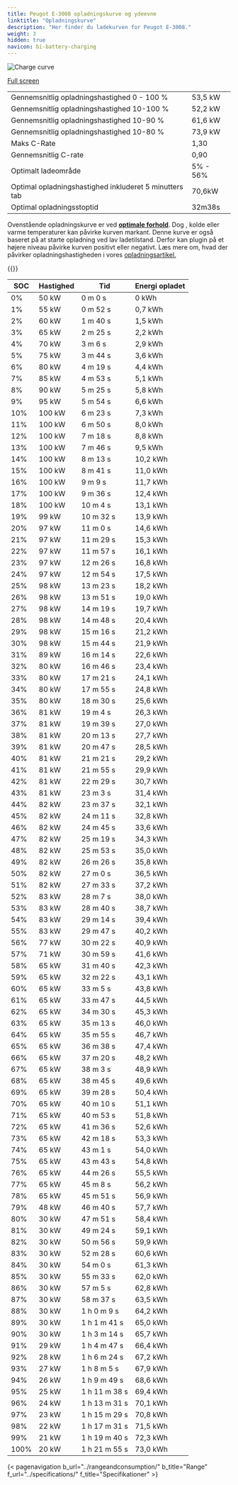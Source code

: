 ```yaml
---
title: Peugot E-3008 opladningskurve og ydeevne
linktitle: "Opladningskurve"
description: "Her finder du ladekurven for Peugot E-3008."
weight: 3
hidden: true
navicon: bi-battery-charging
---
```

<!-- markdownlint-disable MD033 -->
<img src="/images/models/peugot/3008/e-3008/chargingcurve.svg" alt="Charge curve" class="img-fluid">

[Full screen](/images/models/peugot/3008/e-3008/chargingcurve.svg)


<table class="table table-striped border">
<tbody>
<tr>
<td>Gennemsnitlig opladningshastighed 0 - 100 %</td><td>53,5 kW</td>
</tr>
<tr>
<td>Gennemsnitlig opladningshastighed 10-100 %</td><td>52,2 kW</td>
</tr>
<tr>
<td>Gennemsnitlig opladningshastighed 10-90 %</td><td>61,6 kW</td>
</tr>
<tr>
<td>Gennemsnitlig opladningshastighed 10-80 %</td><td>73,9 kW</td>
</tr>
<tr>
<td>Maks C-Rate</td><td>1,30</td>
</tr>
<tr>
<td>Gennemsnitlig C-rate</td><td>0,90</td>
</tr>
<tr>
<td>Optimalt ladeområde</td><td>5% - 56%</td>
</tr>
<tr>
<td>Optimal opladningshastighed inkluderet 5 minutters tab</td><td>70,6kW</td>
</tr>
<tr>
<td>Optimal opladningsstoptid</td><td>32m38s</td>
</tr>
</tbody>
</table>


Ovenstående opladningskurve er ved **[optimale forhold](../../../../../technology/battery/charging/#temperatur)**. Dog , kolde eller varme temperaturer kan påvirke kurven markant. Denne kurve er også baseret på at starte opladning ved lav ladetilstand. Derfor kan plugin på et højere niveau påvirke kurven positivt eller negativt. Læs mere om, hvad der påvirker opladningshastigheden i vores [opladningsartikel.](../../../../../technology/battery/charging/)


{{<evkxdisplayaddarticle />}}
<table class="table table-striped border">
<thead>
<tr><th>SOC</th><th>Hastighed</th><th>Tid</th><th>Energi opladet</th></tr>
</thead>
<tbody>
<tr>
<td>0%</td><td>50 kW</td><td> 0 m 0 s </td><td>0 kWh </td>
</tr>
<tr>
<td>1%</td><td>55 kW</td><td> 0 m 52 s </td><td>0,7 kWh </td>
</tr>
<tr>
<td>2%</td><td>60 kW</td><td> 1 m 40 s </td><td>1,5 kWh </td>
</tr>
<tr>
<td>3%</td><td>65 kW</td><td> 2 m 25 s </td><td>2,2 kWh </td>
</tr>
<tr>
<td>4%</td><td>70 kW</td><td> 3 m 6 s </td><td>2,9 kWh </td>
</tr>
<tr>
<td>5%</td><td>75 kW</td><td> 3 m 44 s </td><td>3,6 kWh </td>
</tr>
<tr>
<td>6%</td><td>80 kW</td><td> 4 m 19 s </td><td>4,4 kWh </td>
</tr>
<tr>
<td>7%</td><td>85 kW</td><td> 4 m 53 s </td><td>5,1 kWh </td>
</tr>
<tr>
<td>8%</td><td>90 kW</td><td> 5 m 25 s </td><td>5,8 kWh </td>
</tr>
<tr>
<td>9%</td><td>95 kW</td><td> 5 m 54 s </td><td>6,6 kWh </td>
</tr>
<tr>
<td>10%</td><td>100 kW</td><td> 6 m 23 s </td><td>7,3 kWh </td>
</tr>
<tr>
<td>11%</td><td>100 kW</td><td> 6 m 50 s </td><td>8,0 kWh </td>
</tr>
<tr>
<td>12%</td><td>100 kW</td><td> 7 m 18 s </td><td>8,8 kWh </td>
</tr>
<tr>
<td>13%</td><td>100 kW</td><td> 7 m 46 s </td><td>9,5 kWh </td>
</tr>
<tr>
<td>14%</td><td>100 kW</td><td> 8 m 13 s </td><td>10,2 kWh </td>
</tr>
<tr>
<td>15%</td><td>100 kW</td><td> 8 m 41 s </td><td>11,0 kWh </td>
</tr>
<tr>
<td>16%</td><td>100 kW</td><td> 9 m 9 s </td><td>11,7 kWh </td>
</tr>
<tr>
<td>17%</td><td>100 kW</td><td> 9 m 36 s </td><td>12,4 kWh </td>
</tr>
<tr>
<td>18%</td><td>100 kW</td><td> 10 m 4 s </td><td>13,1 kWh </td>
</tr>
<tr>
<td>19%</td><td>99 kW</td><td> 10 m 32 s </td><td>13,9 kWh </td>
</tr>
<tr>
<td>20%</td><td>97 kW</td><td> 11 m 0 s </td><td>14,6 kWh </td>
</tr>
<tr>
<td>21%</td><td>97 kW</td><td> 11 m 29 s </td><td>15,3 kWh </td>
</tr>
<tr>
<td>22%</td><td>97 kW</td><td> 11 m 57 s </td><td>16,1 kWh </td>
</tr>
<tr>
<td>23%</td><td>97 kW</td><td> 12 m 26 s </td><td>16,8 kWh </td>
</tr>
<tr>
<td>24%</td><td>97 kW</td><td> 12 m 54 s </td><td>17,5 kWh </td>
</tr>
<tr>
<td>25%</td><td>98 kW</td><td> 13 m 23 s </td><td>18,2 kWh </td>
</tr>
<tr>
<td>26%</td><td>98 kW</td><td> 13 m 51 s </td><td>19,0 kWh </td>
</tr>
<tr>
<td>27%</td><td>98 kW</td><td> 14 m 19 s </td><td>19,7 kWh </td>
</tr>
<tr>
<td>28%</td><td>98 kW</td><td> 14 m 48 s </td><td>20,4 kWh </td>
</tr>
<tr>
<td>29%</td><td>98 kW</td><td> 15 m 16 s </td><td>21,2 kWh </td>
</tr>
<tr>
<td>30%</td><td>98 kW</td><td> 15 m 44 s </td><td>21,9 kWh </td>
</tr>
<tr>
<td>31%</td><td>89 kW</td><td> 16 m 14 s </td><td>22,6 kWh </td>
</tr>
<tr>
<td>32%</td><td>80 kW</td><td> 16 m 46 s </td><td>23,4 kWh </td>
</tr>
<tr>
<td>33%</td><td>80 kW</td><td> 17 m 21 s </td><td>24,1 kWh </td>
</tr>
<tr>
<td>34%</td><td>80 kW</td><td> 17 m 55 s </td><td>24,8 kWh </td>
</tr>
<tr>
<td>35%</td><td>80 kW</td><td> 18 m 30 s </td><td>25,6 kWh </td>
</tr>
<tr>
<td>36%</td><td>81 kW</td><td> 19 m 4 s </td><td>26,3 kWh </td>
</tr>
<tr>
<td>37%</td><td>81 kW</td><td> 19 m 39 s </td><td>27,0 kWh </td>
</tr>
<tr>
<td>38%</td><td>81 kW</td><td> 20 m 13 s </td><td>27,7 kWh </td>
</tr>
<tr>
<td>39%</td><td>81 kW</td><td> 20 m 47 s </td><td>28,5 kWh </td>
</tr>
<tr>
<td>40%</td><td>81 kW</td><td> 21 m 21 s </td><td>29,2 kWh </td>
</tr>
<tr>
<td>41%</td><td>81 kW</td><td> 21 m 55 s </td><td>29,9 kWh </td>
</tr>
<tr>
<td>42%</td><td>81 kW</td><td> 22 m 29 s </td><td>30,7 kWh </td>
</tr>
<tr>
<td>43%</td><td>81 kW</td><td> 23 m 3 s </td><td>31,4 kWh </td>
</tr>
<tr>
<td>44%</td><td>82 kW</td><td> 23 m 37 s </td><td>32,1 kWh </td>
</tr>
<tr>
<td>45%</td><td>82 kW</td><td> 24 m 11 s </td><td>32,8 kWh </td>
</tr>
<tr>
<td>46%</td><td>82 kW</td><td> 24 m 45 s </td><td>33,6 kWh </td>
</tr>
<tr>
<td>47%</td><td>82 kW</td><td> 25 m 19 s </td><td>34,3 kWh </td>
</tr>
<tr>
<td>48%</td><td>82 kW</td><td> 25 m 53 s </td><td>35,0 kWh </td>
</tr>
<tr>
<td>49%</td><td>82 kW</td><td> 26 m 26 s </td><td>35,8 kWh </td>
</tr>
<tr>
<td>50%</td><td>82 kW</td><td> 27 m 0 s </td><td>36,5 kWh </td>
</tr>
<tr>
<td>51%</td><td>82 kW</td><td> 27 m 33 s </td><td>37,2 kWh </td>
</tr>
<tr>
<td>52%</td><td>83 kW</td><td> 28 m 7 s </td><td>38,0 kWh </td>
</tr>
<tr>
<td>53%</td><td>83 kW</td><td> 28 m 40 s </td><td>38,7 kWh </td>
</tr>
<tr>
<td>54%</td><td>83 kW</td><td> 29 m 14 s </td><td>39,4 kWh </td>
</tr>
<tr>
<td>55%</td><td>83 kW</td><td> 29 m 47 s </td><td>40,2 kWh </td>
</tr>
<tr>
<td>56%</td><td>77 kW</td><td> 30 m 22 s </td><td>40,9 kWh </td>
</tr>
<tr>
<td>57%</td><td>71 kW</td><td> 30 m 59 s </td><td>41,6 kWh </td>
</tr>
<tr>
<td>58%</td><td>65 kW</td><td> 31 m 40 s </td><td>42,3 kWh </td>
</tr>
<tr>
<td>59%</td><td>65 kW</td><td> 32 m 22 s </td><td>43,1 kWh </td>
</tr>
<tr>
<td>60%</td><td>65 kW</td><td> 33 m 5 s </td><td>43,8 kWh </td>
</tr>
<tr>
<td>61%</td><td>65 kW</td><td> 33 m 47 s </td><td>44,5 kWh </td>
</tr>
<tr>
<td>62%</td><td>65 kW</td><td> 34 m 30 s </td><td>45,3 kWh </td>
</tr>
<tr>
<td>63%</td><td>65 kW</td><td> 35 m 13 s </td><td>46,0 kWh </td>
</tr>
<tr>
<td>64%</td><td>65 kW</td><td> 35 m 55 s </td><td>46,7 kWh </td>
</tr>
<tr>
<td>65%</td><td>65 kW</td><td> 36 m 38 s </td><td>47,4 kWh </td>
</tr>
<tr>
<td>66%</td><td>65 kW</td><td> 37 m 20 s </td><td>48,2 kWh </td>
</tr>
<tr>
<td>67%</td><td>65 kW</td><td> 38 m 3 s </td><td>48,9 kWh </td>
</tr>
<tr>
<td>68%</td><td>65 kW</td><td> 38 m 45 s </td><td>49,6 kWh </td>
</tr>
<tr>
<td>69%</td><td>65 kW</td><td> 39 m 28 s </td><td>50,4 kWh </td>
</tr>
<tr>
<td>70%</td><td>65 kW</td><td> 40 m 10 s </td><td>51,1 kWh </td>
</tr>
<tr>
<td>71%</td><td>65 kW</td><td> 40 m 53 s </td><td>51,8 kWh </td>
</tr>
<tr>
<td>72%</td><td>65 kW</td><td> 41 m 36 s </td><td>52,6 kWh </td>
</tr>
<tr>
<td>73%</td><td>65 kW</td><td> 42 m 18 s </td><td>53,3 kWh </td>
</tr>
<tr>
<td>74%</td><td>65 kW</td><td> 43 m 1 s </td><td>54,0 kWh </td>
</tr>
<tr>
<td>75%</td><td>65 kW</td><td> 43 m 43 s </td><td>54,8 kWh </td>
</tr>
<tr>
<td>76%</td><td>65 kW</td><td> 44 m 26 s </td><td>55,5 kWh </td>
</tr>
<tr>
<td>77%</td><td>65 kW</td><td> 45 m 8 s </td><td>56,2 kWh </td>
</tr>
<tr>
<td>78%</td><td>65 kW</td><td> 45 m 51 s </td><td>56,9 kWh </td>
</tr>
<tr>
<td>79%</td><td>48 kW</td><td> 46 m 40 s </td><td>57,7 kWh </td>
</tr>
<tr>
<td>80%</td><td>30 kW</td><td> 47 m 51 s </td><td>58,4 kWh </td>
</tr>
<tr>
<td>81%</td><td>30 kW</td><td> 49 m 24 s </td><td>59,1 kWh </td>
</tr>
<tr>
<td>82%</td><td>30 kW</td><td> 50 m 56 s </td><td>59,9 kWh </td>
</tr>
<tr>
<td>83%</td><td>30 kW</td><td> 52 m 28 s </td><td>60,6 kWh </td>
</tr>
<tr>
<td>84%</td><td>30 kW</td><td> 54 m 0 s </td><td>61,3 kWh </td>
</tr>
<tr>
<td>85%</td><td>30 kW</td><td> 55 m 33 s </td><td>62,0 kWh </td>
</tr>
<tr>
<td>86%</td><td>30 kW</td><td> 57 m 5 s </td><td>62,8 kWh </td>
</tr>
<tr>
<td>87%</td><td>30 kW</td><td> 58 m 37 s </td><td>63,5 kWh </td>
</tr>
<tr>
<td>88%</td><td>30 kW</td><td>1 h 0 m 9 s </td><td>64,2 kWh </td>
</tr>
<tr>
<td>89%</td><td>30 kW</td><td>1 h 1 m 41 s </td><td>65,0 kWh </td>
</tr>
<tr>
<td>90%</td><td>30 kW</td><td>1 h 3 m 14 s </td><td>65,7 kWh </td>
</tr>
<tr>
<td>91%</td><td>29 kW</td><td>1 h 4 m 47 s </td><td>66,4 kWh </td>
</tr>
<tr>
<td>92%</td><td>28 kW</td><td>1 h 6 m 24 s </td><td>67,2 kWh </td>
</tr>
<tr>
<td>93%</td><td>27 kW</td><td>1 h 8 m 5 s </td><td>67,9 kWh </td>
</tr>
<tr>
<td>94%</td><td>26 kW</td><td>1 h 9 m 49 s </td><td>68,6 kWh </td>
</tr>
<tr>
<td>95%</td><td>25 kW</td><td>1 h 11 m 38 s </td><td>69,4 kWh </td>
</tr>
<tr>
<td>96%</td><td>24 kW</td><td>1 h 13 m 31 s </td><td>70,1 kWh </td>
</tr>
<tr>
<td>97%</td><td>23 kW</td><td>1 h 15 m 29 s </td><td>70,8 kWh </td>
</tr>
<tr>
<td>98%</td><td>22 kW</td><td>1 h 17 m 31 s </td><td>71,5 kWh </td>
</tr>
<tr>
<td>99%</td><td>21 kW</td><td>1 h 19 m 40 s </td><td>72,3 kWh </td>
</tr>
<tr>
<td>100%</td><td>20 kW</td><td>1 h 21 m 55 s </td><td>73,0 kWh </td>
</tr>
</tbody>
</table>


{< pagenavigation b_url="../rangeandconsumption/" b_title="Range" f_url="../specifications/" f_title="Specifikationer" >}
